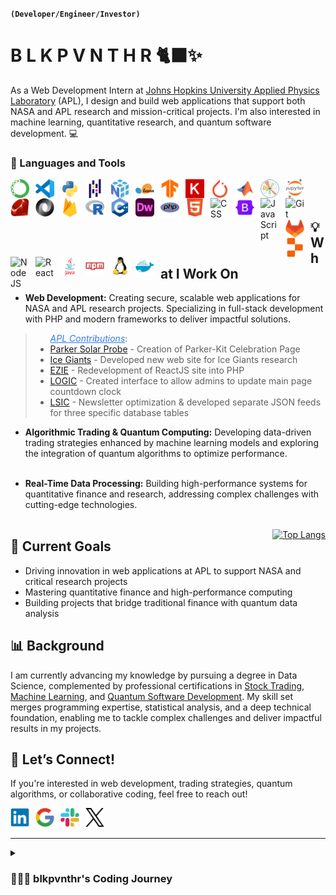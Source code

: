**`(Developer/Engineer/Investor)`** 
# B L K P V N T H R    🐈‍⬛✨

As a Web Development Intern at [Johns Hopkins University Applied Physics Laboratory](https://www.jhuapl.edu/) (APL), I design and build web applications that support both NASA and APL research and mission-critical projects. I'm also interested in machine learning, quantitative research, and quantum software development. 💻

### 🧰 Languages and Tools

<img align="left" alt="ANACONDA" width="30px" style="padding-right:10px;" src="https://github.com/devicons/devicon/blob/v2.16.0/icons/anaconda/anaconda-original.svg" />
<img align="left" alt="VScode" width="30px" style="padding-right:10px;" src="https://github.com/devicons/devicon/blob/v2.16.0/icons/vscode/vscode-original.svg" />
<img align="left" alt="Python" width="30px" style="padding-right:10px;" src="https://github.com/devicons/devicon/blob/v2.16.0/icons/python/python-original.svg" />
<img align="left" alt="Pandas" width="30px" style="padding-right:10px;" src="https://github.com/devicons/devicon/blob/v2.16.0/icons/pandas/pandas-original.svg" />
<img align="left" alt="Numpy" width="30px" style="padding-right:10px;" src="https://github.com/devicons/devicon/blob/v2.16.0/icons/numpy/numpy-original.svg" />
<img align="left" alt="scikitlearn" width="30px" style="padding-right:10px;" src="https://github.com/devicons/devicon/blob/v2.16.0/icons/scikitlearn/scikitlearn-original.svg" />
<img align="left" alt="TensorFlow" width="30px" style="padding-right:10px;" src="https://github.com/devicons/devicon/blob/v2.16.0/icons/tensorflow/tensorflow-original.svg" />
<img align="left" alt="Keras" width="30px" style="padding-right:10px;" src="https://github.com/devicons/devicon/blob/v2.16.0/icons/keras/keras-original.svg" />
<img align="left" alt="PyTorch" width="30px" style="padding-right:10px;" src="https://github.com/devicons/devicon/blob/v2.16.0/icons/pytorch/pytorch-original.svg" />
<img align="left" alt="Matlab" width="30px" style="padding-right:10px;" src="https://github.com/devicons/devicon/blob/v2.16.0/icons/matlab/matlab-original.svg" />
<img align="left" alt="Matplotlib" width="30px" style="padding-right:10px;" src="https://github.com/devicons/devicon/blob/v2.16.0/icons/matplotlib/matplotlib-original.svg" />
<img align="left" alt="Jupyter" width="30px" style="padding-right:10px;" src="https://github.com/devicons/devicon/blob/v2.16.0/icons/jupyter/jupyter-original-wordmark.svg" />
<img align="left" alt="Ruby" width="30px" style="padding-right:10px;" src="https://github.com/devicons/devicon/blob/v2.16.0/icons/ruby/ruby-original.svg" />
<img align="left" alt="JSON" width="30px" style="padding-right:10px;" src="https://github.com/devicons/devicon/blob/v2.16.0/icons/json/json-original.svg" />
<img align="left" alt="Firebase" width="30px" style="padding-right:10px;" src="https://github.com/devicons/devicon/blob/v2.16.0/icons/firebase/firebase-original.svg" />
<img align="left" alt="R" width="30px" style="padding-right:10px;" src="https://github.com/devicons/devicon/blob/v2.16.0/icons/r/r-original.svg" />
<img align="left" alt="C++" width="30px" style="padding-right:10px;" src="https://github.com/devicons/devicon/blob/v2.16.0/icons/cplusplus/cplusplus-original.svg" />
<img align="left" alt="Dreamweaver" width="30px" style="padding-right:10px;" src="https://github.com/devicons/devicon/blob/v2.16.0/icons/dreamweaver/dreamweaver-original.svg" />
<img align="left" alt="PHP" width="30px" style="padding-right:10px;" src="https://github.com/devicons/devicon/blob/v2.16.0/icons/php/php-original.svg" />
<img align="left" alt="HTML" width="30px" style="padding-right:10px;" src="https://github.com/devicons/devicon/blob/v2.16.0/icons/html5/html5-original.svg" />
<img align="left" alt="CSS" width="30px" style="padding-right:10px;" src="https://cdn.jsdelivr.net/gh/devicons/devicon/icons/css3/css3-plain.svg" />
<img align="left" alt="Bootstrap" width="30px" style="padding-right:10px;" src="https://github.com/devicons/devicon/blob/v2.16.0/icons/bootstrap/bootstrap-original.svg" />
<img align="left" alt="JavaScript" width="30px" style="padding-right:10px;" src="https://cdn.jsdelivr.net/gh/devicons/devicon/icons/javascript/javascript-plain.svg" />
<img align="left" alt="Git" width="30px" style="padding-right:10px;" src="https://cdn.jsdelivr.net/gh/devicons/devicon/icons/git/git-original.svg" />
<img align="left" alt="GitLab" width="30px" style="padding-right:10px;" src="https://github.com/devicons/devicon/blob/v2.16.0/icons/gitlab/gitlab-original.svg" />
<img align="left" alt="Replit" width="30px" style="padding-right:10px;" src="https://github.com/devicons/devicon/blob/v2.16.0/icons/replit/replit-original.svg" />
<img align="left" alt="NodeJS" width="30px" style="padding-right:10px;" src="https://cdn.jsdelivr.net/gh/devicons/devicon/icons/nodejs/nodejs-original.svg" />
<img align="left" alt="React" width="30px" style="padding-right:10px;" src="https://cdn.jsdelivr.net/gh/devicons/devicon/icons/react/react-original.svg" />
<img align="left" alt="Java" width="30px" style="padding-right:10px;" src="https://github.com/devicons/devicon/blob/v2.16.0/icons/java/java-original-wordmark.svg" />
<img align="left" alt="npm" width="30px" style="padding-right:10px;" src="https://github.com/devicons/devicon/blob/v2.16.0/icons/npm/npm-original-wordmark.svg" />
<img align="left" alt="Linux" width="30px" style="padding-right:10px;" src="https://github.com/devicons/devicon/blob/v2.16.0/icons/linux/linux-original.svg" />
<img align="left" alt="Docker" width="30px" style="padding-right:10px;" src="https://github.com/devicons/devicon/blob/v2.16.0/icons/docker/docker-plain.svg" /><br><br>
<div></div>




## 💡 What I Work On 

- **Web Development:** Creating secure, scalable web applications for NASA and APL research projects. Specializing in full-stack development with PHP and modern frameworks to deliver impactful solutions.

<blockquote>
 <ul> <em style="color: rgb(52, 122, 235);"><u>APL Contributions</u></em>:
  <li><a href="https://parkersolarprobe.jhuapl.edu/parker-kit/" target="_blank">Parker Solar Probe</a> - Creation of Parker-Kit Celebration Page</li>
  <li><a href="https://icegiants.jhuapl.edu/" target="_blank">Ice Giants</a> - Developed new web site for Ice Giants research</li>
  <li><a href="https://ezie.jhuapl.edu/" target="_blank">EZIE</a> - Redevelopment of ReactJS site into PHP</li>
  <li><a href="https://logic.jhuapl.edu/" target="_blank">LOGIC</a> - Created interface to allow admins to update main page countdown clock</li>
  <li><a href="https://lsic.jhuapl.edu/" target="_blank">LSIC</a> - Newsletter optimization & developed separate JSON feeds for three specific database tables</li>
</ul>
</blockquote>
      
- **Algorithmic Trading & Quantum Computing:** Developing data-driven trading strategies enhanced by machine learning models and exploring the integration of quantum algorithms to optimize performance.<br><br>


- **Real-Time Data Processing:** Building high-performance systems for quantitative finance and research, addressing complex challenges with cutting-edge technologies.<br><br>

<span style="float: right;">[![Top Langs](https://github-readme-stats.vercel.app/api/top-langs/?username=blkpvnthr&layout=compact)](https://github.com/blkpvnthr/github-readme-stats)</span>


## 🎯 Current Goals
- Driving innovation in web applications at APL to support NASA and critical research projects
- Mastering quantitative finance and high-performance computing
- Building projects that bridge traditional finance with quantum data analysis

  

## 📊 Background
I am currently advancing my knowledge by pursuing a degree in Data Science, complemented by professional certifications in [Stock Trading](https://quantra.quantinsti.com/certificate-snap/python-trading-basic?certificateKey=a46dc94adc260434069542ffb85ecc38e4b2d23b2e94f8e6f9fe4544cc2d61b662dced7834a61c2462fe51f28dd219fc), [Machine Learning](https://courses.edx.org/certificates/d4e2422037c040b08a24c4b87ff2ff83?_gl=1*wqahys*_gcl_au*MTI4MTUzOTU3Ny4xNzI1NjI5NTQ1*_ga*MjEzMTMwNTU0Ny4xNzI1NjI5NTQ1*_ga_D3KS4KMDT0*MTcyNTYyOTU0NS4xLjEuMTcyNTYyOTYyNC41MC4wLjA.), and [Quantum Software Development](https://learning.edx.org/course/course-v1:UChicagoX+QCS11000+3T2023/progress). My skill set merges programming expertise, statistical analysis, and a deep technical foundation, enabling me to tackle complex challenges and deliver impactful results in my projects.


  
## 💬 Let’s Connect!
If you're interested in web development, trading strategies, quantum algorithms, or collaborative coding, feel free to reach out!

<a href="https://www.linkedin.com/in/asmaa-a-17021713b/"><img align="left" alt="LinkedIn" width="30px" style="padding-right:10px;" src="https://github.com/devicons/devicon/blob/v2.16.0/icons/linkedin/linkedin-original.svg" /></a>
<a href="mailto:blvccpvnthr@gmail.com"><img align="left" alt="Google" width="30px" style="padding-right:10px;" src="https://github.com/devicons/devicon/blob/v2.16.0/icons/google/google-original.svg" /></a>

<a href="https://jhuapl.enterprise.slack.com/team/U07353G5MHQ"><img align="left" alt="Slack" width="30px" style="padding-right:10px;" src="https://github.com/devicons/devicon/blob/v2.16.0/icons/slack/slack-original.svg" /></a>
<a href="https://x.com/blkpvnthr"><img align="left" alt="Twitter" width="30px" style="padding-right:10px;" src="https://github.com/devicons/devicon/blob/v2.16.0/icons/twitter/twitter-original.svg" /></a>
<br><br>


---

<details>
 <summary><h3>👩🏾‍💻 blkpvnthr's Coding Journey</h3></summary>
   I started my web development career at the end of 2021 as a naive computer science student with a passion to learn everything I could about this programming world - code, unix, linux, theory. And all the while, teaching myself iOS development with a dream to build my own app, but that soon got overshadowed by my desire to excel in Python. I have a burning desire to develop a consistently profitable trading algorithm so I am learning all I can about machine learning, financial mathematics, and coding. 
<br>


<a href="https://asmaa.dev" target="_blank">asmaa.dev</a> 💻
-->
